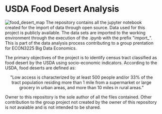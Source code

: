 # USDA Food Desert Analysis
![food_desert_map](https://user-images.githubusercontent.com/78350303/204386909-db9b8e9c-5d2f-42f6-a7d2-b4d2fda218f4.png)
The repository contains all the jupyter notebook created for the import of data through open source.
Data used for this project is publicly available. The data sets are imported to the working environment through the execution of the .ipynb with the prefix "import_".
This is part of the data analysis process contributing to a group prentation for ECON3225 Big Data Economics. 

The primary objectives of the project is to identify census tract classified as food desert by the USDA using socio-economic indicators. 
According to the USDA, food deserts are defined as:
<p align="center">
"Low access is characterized by at least 500 people and/or 33% of the tract population residing more than 1 mile from a supermarket or large grocery in urban areas, and more than 10 miles in rural areas.”
<p align="center">
 

Owner to this repository is the sole author of all the files contained. 
Other contribution to the group project not created by the owner of this repository is not avaiable and is not intended to be shared.
